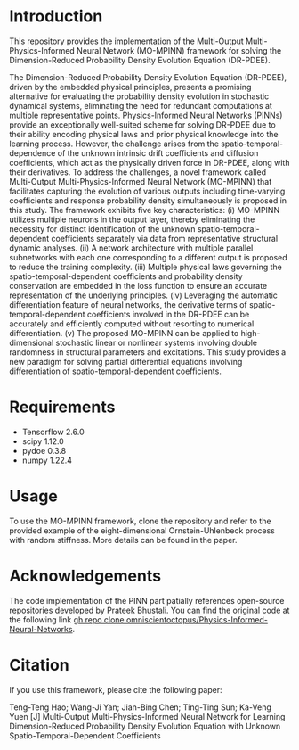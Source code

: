 # Introduction
This repository provides the implementation of the Multi-Output Multi-Physics-Informed Neural Network (MO-MPINN) framework for solving the Dimension-Reduced Probability Density Evolution Equation (DR-PDEE). 

The Dimension-Reduced Probability Density Evolution Equation (DR-PDEE), driven by the embedded physical principles, presents a promising alternative for evaluating the probability density evolution in stochastic dynamical systems, eliminating the need for redundant computations at multiple representative points. Physics-Informed Neural Networks (PINNs) provide an exceptionally well-suited scheme for solving DR-PDEE due to their ability encoding physical laws and prior physical knowledge into the learning process. However, the challenge arises from the spatio-temporal-dependence of the unknown intrinsic drift coefficients and diffusion coefficients, which act as the physically driven force in DR-PDEE, along with their derivatives. To address the challenges, a novel framework called Multi-Output Multi-Physics-Informed Neural Network (MO-MPINN) that facilitates capturing the evolution of various outputs including time-varying coefficients and response probability density simultaneously is proposed in this study. The framework exhibits five key characteristics: (i) MO-MPINN utilizes multiple neurons in the output layer, thereby eliminating the necessity for distinct identification of the unknown spatio-temporal-dependent coefficients separately via data from representative structural dynamic analyses. (ii) A network architecture with multiple parallel subnetworks with each one corresponding to a different output is proposed to reduce the training complexity. (iii) Multiple physical laws governing the spatio-temporal-dependent coefficients and probability density conservation are embedded in the loss function to ensure an accurate representation of the underlying principles. (iv) Leveraging the automatic differentiation feature of neural networks, the derivative terms of spatio-temporal-dependent coefficients involved in the DR-PDEE can be accurately and efficiently computed without resorting to numerical differentiation. (v) The proposed MO-MPINN can be applied to high-dimensional stochastic linear or nonlinear systems involving double randomness in structural parameters and excitations.  This study provides a new paradigm for solving partial differential equations involving differentiation of spatio-temporal-dependent coefficients. 

# Requirements
- Tensorflow 2.6.0
- scipy 1.12.0
- pydoe 0.3.8
- numpy 1.22.4

# Usage
To use the MO-MPINN framework, clone the repository and refer to the provided example of the eight-dimensional Ornstein-Uhlenbeck process with random stiffness. More details can be found in the paper.

# Acknowledgements
The code implementation of the PINN part patially references open-source repositories developed by Prateek Bhustali. You can find the original code at the following link [gh repo clone omniscientoctopus/Physics-Informed-Neural-Networks](https://github.com/omniscientoctopus/Physics-Informed-Neural-Networks.git).

# Citation
If you use this framework, please cite the following paper:

Teng-Teng Hao; Wang-Ji Yan; Jian-Bing Chen; Ting-Ting Sun; Ka-Veng Yuen [J] Multi-Output Multi-Physics-Informed Neural Network for Learning Dimension-Reduced Probability Density Evolution Equation with Unknown Spatio-Temporal-Dependent Coefficients
